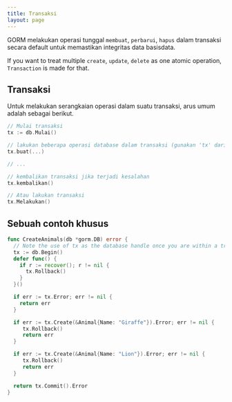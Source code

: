 ```yaml
---
title: Transaksi
layout: page
---
```


GORM melakukan operasi tunggal `membuat`, `perbarui`, `hapus` dalam transaksi secara default untuk memastikan integritas data basisdata.

If you want to treat multiple `create`, `update`, `delete` as one atomic operation, `Transaction` is made for that.

## Transaksi

Untuk melakukan serangkaian operasi dalam suatu transaksi, arus umum adalah sebagai berikut.

```go
// Mulai transaksi
tx := db.Mulai()

// lakukan beberapa operasi database dalam transaksi (gunakan 'tx' dari poin ini, tidak 'db')
tx.buat(...)

// ...

// kembalikan transaksi jika terjadi kesalahan
tx.kembalikan()

// Atau lakukan transaksi
tx.Melakukan()
```

## Sebuah contoh khusus

```go
func CreateAnimals(db *gorm.DB) error {
  // Note the use of tx as the database handle once you are within a transaction
  tx := db.Begin()
  defer func() {
    if r := recover(); r != nil {
      tx.Rollback()
    }
  }()

  if err := tx.Error; err != nil {
    return err
  }

  if err := tx.Create(&Animal{Name: "Giraffe"}).Error; err != nil {
     tx.Rollback()
     return err
  }

  if err := tx.Create(&Animal{Name: "Lion"}).Error; err != nil {
     tx.Rollback()
     return err
  }

  return tx.Commit().Error
}
```
